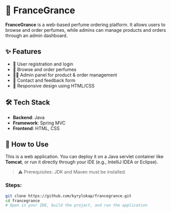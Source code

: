# 🌸 FranceGrance

**FranceGrance** is a web-based perfume ordering platform. It allows users to browse and order perfumes, while admins can manage products and orders through an admin dashboard.

## ✨ Features

- 🛒 User registration and login  
- 🌺 Browse and order perfumes  
- 🧑‍💼 Admin panel for product & order management  
- 💬 Contact and feedback form  
- 🎨 Responsive design using HTML/CSS  

## 🛠️ Tech Stack

- **Backend**: Java  
- **Framework**: Spring MVC  
- **Frontend**: HTML, CSS  

## 🚀 How to Use

This is a web application. You can deploy it on a Java servlet container like **Tomcat**, or run it directly through your IDE (e.g., IntelliJ IDEA or Eclipse).

> ⚠️ Prerequisites: JDK and Maven must be installed.

### Steps:

```bash
git clone https://github.com/kyrylokap/francegrance.git
cd francegrance
# Open in your IDE, build the project, and run the application
